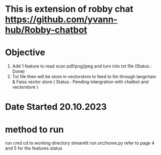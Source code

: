 # This is extension of robby chat https://github.com/yvann-hub/Robby-chatbot 

# Objective 

1. Add 1 feature to read scan pdf/png/jpeg and turn into txt file (Status : Done)
2. Txt file then will be store in vectorstore to feed to llm through langchain & Faiss vector store ( Status : Pending intergration with chatbot and vectorstore )

# Date Started 20.10.2023 

# method to run 

run cmd
cd to working directory 
streamlit run src/home.py 
refer to page 4 and 5 for the features status 
